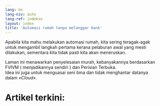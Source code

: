 ```yaml
---
lang: ms
lang-niv: auto
lang-ref: indekso
layout: index
title: 'Automasi rumah tanpa melanggar bank'
---
```

Apabila kita mahu melakukan automasi rumah, kita sering teragak-agak untuk mengambil langkah pertama kerana pelaburan awal yang mesti dilakukan, sementara kita tidak pasti kita akan meneruskan. 

Laman ini menawarkan penyelesaian murah, kebanyakannya berdasarkan FVIVM   (  menjadikannya sendiri  )   dan Perisian Terbuka.  
 Idea ini juga untuk menguasai seni bina dan tidak menghantar datanya dalam   _«Cloud»_.  


# Artikel terkini:
